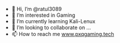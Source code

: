 - 👋 Hi, I’m @ratul3089
- 👀 I’m interested in Gaming
- 🌱 I’m currently learning Kali-Lenux
- 💞️ I’m looking to collaborate on ...
- 📫 How to reach me www.pxqgaming.tech

<!---
ratul3089/ratul3089 is a ✨ special ✨ repository because its `README.md` (this file) appears on your GitHub profile.
You can click the Preview link to take a look at your changes.
--->
